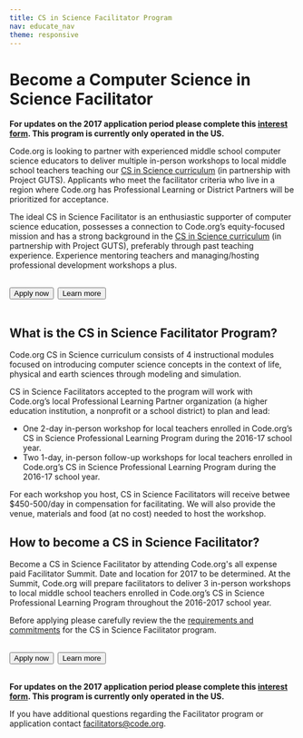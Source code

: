```yaml
---
title: CS in Science Facilitator Program
nav: educate_nav
theme: responsive
---
```

# Become a Computer Science in Science Facilitator
**For updates on the 2017 application period please complete this [interest form](https://docs.google.com/a/code.org/forms/d/1C2oECZ04B1406j4x_7sKcRHGdPLmxILVFm463M5MigU/viewform). This program is currently only operated in the US.**

Code.org is looking to partner with experienced middle school computer science educators to deliver multiple in-person workshops to local middle school teachers teaching our [CS in Science curriculum](https://code.org/curriculum/science) (in partnership with Project GUTS). Applicants who meet the facilitator criteria who live in a region where Code.org has Professional Learning or District Partners will be prioritized for acceptance.

The ideal CS in Science Facilitator is an enthusiastic supporter of computer science education, possesses a connection to Code.org’s equity-focused mission and has a strong background in the [CS in Science curriculum](https://code.org/curriculum/science) (in partnership with Project GUTS), preferably through past teaching experience. Experience mentoring teachers and managing/hosting professional development workshops a plus. 
<br/>
<br/>

[<button>Apply now</button>](https://docs.google.com/a/code.org/forms/d/1C2oECZ04B1406j4x_7sKcRHGdPLmxILVFm463M5MigU/viewform)&nbsp;&nbsp;[<button>Learn more</button>](https://docs.google.com/document/d/1W7MvJYUlSHwJWoAZa2d5dcS5znbLd1U67icIIfOKAlo/pub)
<br/>
<br/>

## What is the CS in Science Facilitator Program?
Code.org CS in Science curriculum consists of 4 instructional modules focused on introducing computer science concepts in the context of life, physical and earth sciences through modeling and simulation. 

CS in Science Facilitators accepted to the program will work with Code.org’s local Professional Learning Partner organization (a higher education institution, a nonprofit or a school district) to plan and lead:

- One 2-day in-person workshop for local teachers enrolled in Code.org’s CS in Science Professional Learning Program during the 2016-17 school year.
- Two 1-day, in-person follow-up workshops for local teachers enrolled in Code.org’s CS in Science Professional Learning Program during the 2016-17 school year.

For each workshop you host, CS in Science Facilitators will receive betwee $450-500/day in compensation for facilitating. We will also provide the venue, materials and food (at no cost) needed to host the workshop.


## How to become a CS in Science Facilitator?
Become a CS in Science Facilitator by attending Code.org's all expense paid Facilitator Summit. Date and location for 2017 to be determined. At the Summit, Code.org will prepare facilitators to deliver 3 in-person workshops to local middle school teachers enrolled in Code.org’s CS in Science Professional Learning Program throughout the 2016-2017 school year. 

Before applying please carefully review the the [requirements and commitments](https://docs.google.com/document/d/1W7MvJYUlSHwJWoAZa2d5dcS5znbLd1U67icIIfOKAlo/pub) for the CS in Science Facilitator program.
<br/>
<br/>

[<button>Apply now</button>](https://docs.google.com/a/code.org/forms/d/1C2oECZ04B1406j4x_7sKcRHGdPLmxILVFm463M5MigU/viewform)&nbsp;&nbsp;[<button>Learn more</button>](https://docs.google.com/document/d/1W7MvJYUlSHwJWoAZa2d5dcS5znbLd1U67icIIfOKAlo/pub)
<br/>
<br/>

**For updates on the 2017 application period please complete this [interest form](https://docs.google.com/a/code.org/forms/d/1C2oECZ04B1406j4x_7sKcRHGdPLmxILVFm463M5MigU/viewform). This program is currently only operated in the US.**

If you have additional questions regarding the Facilitator program or application contact [facilitators@code.org](facilitators@code.org).
